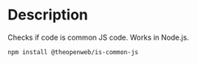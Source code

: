 # Description

Checks if code is common JS code.
Works in Node.js.

```bash
npm install @theopenweb/is-common-js
```
